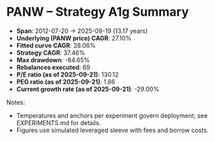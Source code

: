 # PANW – Strategy A1g Summary

- **Span**: 2012-07-20 → 2025-09-19 (13.17 years)
- **Underlying (PANW price) CAGR**: 27.10%
- **Fitted curve CAGR**: 28.06%
- **Strategy CAGR**: 37.46%
- **Max drawdown**: -84.65%
- **Rebalances executed**: 69
- **P/E ratio (as of 2025-09-21)**: 130.12
- **PEG ratio (as of 2025-09-21)**: 1.86
- **Current growth rate (as of 2025-09-21)**: -29.00%

Notes:

- Temperatures and anchors per experiment govern deployment; see EXPERIMENTS.md for details.
- Figures use simulated leveraged sleeve with fees and borrow costs.

